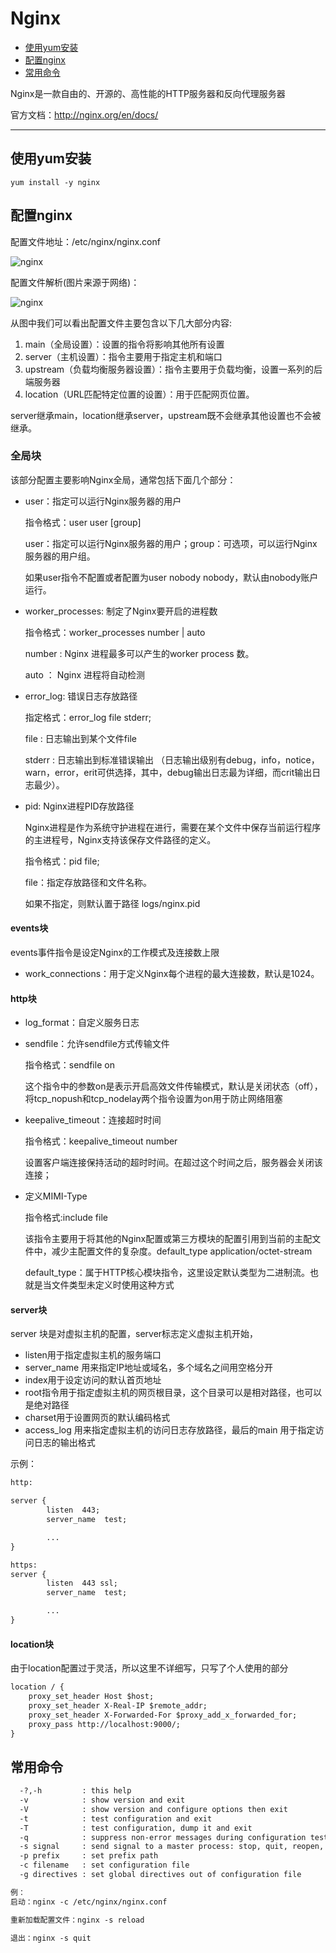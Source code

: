 # Nginx

+ [使用yum安装](#使用yum安装)
+ [配置nginx](#配置nginx)
+ [常用命令](#常用命令)

Nginx是一款自由的、开源的、高性能的HTTP服务器和反向代理服务器

官方文档：http://nginx.org/en/docs/

___

## 使用yum安装

```shell
yum install -y nginx
```

## 配置nginx

配置文件地址：/etc/nginx/nginx.conf

![nginx](img/nginx/nginx2.jpg)

配置文件解析(图片来源于网络)：

![nginx](img/nginx/nginx1.jpg)

从图中我们可以看出配置文件主要包含以下几大部分内容:

1. main（全局设置）：设置的指令将影响其他所有设置
2. server（主机设置）：指令主要用于指定主机和端口
3. upstream（负载均衡服务器设置）：指令主要用于负载均衡，设置一系列的后端服务器
4. location（URL匹配特定位置的设置）：用于匹配网页位置。  

server继承main，location继承server，upstream既不会继承其他设置也不会被继承。

### 全局块

该部分配置主要影响Nginx全局，通常包括下面几个部分：

+ user：指定可以运行Nginx服务器的用户

    指令格式：user user [group]

    user：指定可以运行Nginx服务器的用户；group：可选项，可以运行Nginx服务器的用户组。

    如果user指令不配置或者配置为user nobody nobody，默认由nobody账户运行。

+ worker_processes: 制定了Nginx要开启的进程数

    指令格式：worker_processes number | auto  

    number : Nginx 进程最多可以产生的worker process 数。  

    auto ： Nginx 进程将自动检测  

+ error_log: 错误日志存放路径

    指定格式：error_log file stderr;  

    file : 日志输出到某个文件file  

    stderr : 日志输出到标准错误输出 （日志输出级别有debug，info，notice，
    warn，error，erit可供选择，其中，debug输出日志最为详细，而crit输出日志最少）。 

+ pid: Nginx进程PID存放路径

    Nginx进程是作为系统守护进程在进行，需要在某个文件中保存当前运行程序的主进程号，Nginx支持该保存文件路径的定义。  

    指令格式：pid file;  

    file：指定存放路径和文件名称。  

    如果不指定，则默认置于路径 logs/nginx.pid  

#### events块

events事件指令是设定Nginx的工作模式及连接数上限

+ work_connections：用于定义Nginx每个进程的最大连接数，默认是1024。

#### http块

+ log_format：自定义服务日志

+ sendfile：允许sendfile方式传输文件

    指令格式：sendfile  on

    这个指令中的参数on是表示开启高效文件传输模式，默认是关闭状态（off），将tcp_nopush和tcp_nodelay两个指令设置为on用于防止网络阻塞

+ keepalive_timeout：连接超时时间

    指令格式：keepalive_timeout number

    设置客户端连接保持活动的超时时间。在超过这个时间之后，服务器会关闭该连接；

+ 定义MIMI-Type

    指令格式:include file

    该指令主要用于将其他的Nginx配置或第三方模块的配置引用到当前的主配文件中，减少主配置文件的复杂度。default_type  application/octet-stream

    default_type：属于HTTP核心模块指令，这里设定默认类型为二进制流。也就是当文件类型未定义时使用这种方式

#### server块

server 块是对虚拟主机的配置，server标志定义虚拟主机开始，

+ listen用于指定虚拟主机的服务端口
+ server_name 用来指定IP地址或域名，多个域名之间用空格分开
+ index用于设定访问的默认首页地址
+ root指令用于指定虚拟主机的网页根目录，这个目录可以是相对路径，也可以是绝对路径
+ charset用于设置网页的默认编码格式
+ access_log 用来指定虚拟主机的访问日志存放路径，最后的main 用于指定访问日志的输出格式

示例：

```txt
http:

server {
        listen  443;
        server_name  test;

        ...
}

https:
server {
        listen  443 ssl;
        server_name  test;

        ...
}
```

#### location块

由于location配置过于灵活，所以这里不详细写，只写了个人使用的部分

```txt
location / {
    proxy_set_header Host $host;
    proxy_set_header X-Real-IP $remote_addr;
    proxy_set_header X-Forwarded-For $proxy_add_x_forwarded_for;
    proxy_pass http://localhost:9000/;
}
```

## 常用命令

```txt
  -?,-h         : this help
  -v            : show version and exit
  -V            : show version and configure options then exit
  -t            : test configuration and exit
  -T            : test configuration, dump it and exit
  -q            : suppress non-error messages during configuration testing
  -s signal     : send signal to a master process: stop, quit, reopen, reload
  -p prefix     : set prefix path
  -c filename   : set configuration file
  -g directives : set global directives out of configuration file

例：
启动：nginx -c /etc/nginx/nginx.conf

重新加载配置文件：nginx -s reload

退出：nginx -s quit
```
